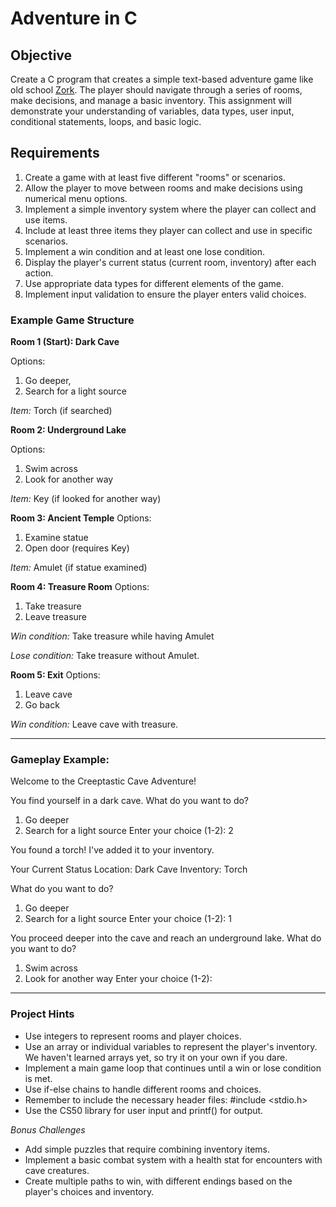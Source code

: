 # Adventure in C

## Objective
Create a C program that creates a simple text-based adventure game like old school [Zork](https://en.wikipedia.org/wiki/Zork). The player should navigate through a series of rooms, make decisions, and manage a basic inventory. This assignment will demonstrate your understanding of variables, data types, user input, conditional statements, loops, and basic logic.

## Requirements

1. Create a game with at least five different "rooms" or scenarios.
2. Allow the player to move between rooms and make decisions using numerical menu options.
3. Implement a simple inventory system where the player can collect and use items.
4. Include at least three items they player can collect and use in specific scenarios.
5. Implement a win condition and at least one lose condition.
6. Display the player's current status (current room, inventory) after each action.
7. Use appropriate data types for different elements of the game.
8. Implement input validation to ensure the player enters valid choices.

### Example Game Structure
**Room 1 (Start): Dark Cave**


Options:
1. Go deeper,
2. Search for a light source

*Item:* Torch (if searched)


**Room 2: Underground Lake**

Options:
1. Swim across
2. Look for another way

*Item:* Key (if looked for another way)

**Room 3: Ancient Temple**
Options:
1. Examine statue
2. Open door (requires Key)
   
*Item:* Amulet (if statue examined)

**Room 4: Treasure Room**
Options:
1. Take treasure
2. Leave treasure
   
*Win condition:* Take treasure while having Amulet

*Lose condition:* Take treasure without Amulet.

**Room 5: Exit**
Options:
1. Leave cave
2. Go back
   
*Win condition:* Leave cave with treasure.

---
### Gameplay Example:

Welcome to the Creeptastic Cave Adventure!

You find yourself in a dark cave. What do you want to do?
1. Go deeper
2. Search for a light source
Enter your choice (1-2): 2

You found a torch! I've added it to your inventory.

Your Current Status
Location: Dark Cave
Inventory: Torch

What do you want to do?
1. Go deeper
2. Search for a light source
Enter your choice (1-2): 1

You proceed deeper into the cave and reach an underground lake.
What do you want to do?
1. Swim across
2. Look for another way
Enter your choice (1-2):

---

### Project Hints
- Use integers to represent rooms and player choices.
- Use an array or individual variables to represent the player's inventory. We haven't learned arrays yet, so try it on your own if you dare.
- Implement a main game loop that continues until a win or lose condition is met.
- Use if-else chains to handle different rooms and choices.
- Remember to include the necessary header files: #include <stdio.h>
- Use the CS50 library for user input and printf() for output.

*Bonus Challenges*
- Add simple puzzles that require combining inventory items.
- Implement a basic combat system with a health stat for encounters with cave creatures.
- Create multiple paths to win, with different endings based on the player's choices and inventory.

